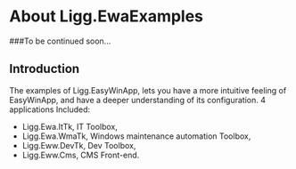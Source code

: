 # About Ligg.EwaExamples
###To be continued soon...

## Introduction
The examples of Ligg.EasyWinApp, lets you have a more intuitive feeling of EasyWinApp, and have a deeper understanding of its configuration. 4 applications Included: 

- Ligg.Ewa.ItTk, IT Toolbox, 
- Ligg.Ewa.WmaTk, Windows maintenance automation Toolbox, 
- Ligg.Eww.DevTk, Dev Toolbox, 
- Ligg.Eww.Cms, CMS Front-end. 
